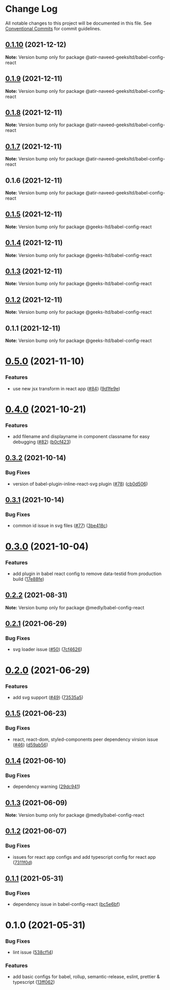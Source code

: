 # Change Log

All notable changes to this project will be documented in this file.
See [Conventional Commits](https://conventionalcommits.org) for commit guidelines.

## [0.1.10](https://github.com/atir-naveed-geeksltd/react-config/compare/@atir-naveed-geeksltd/babel-config-react@0.1.9...@atir-naveed-geeksltd/babel-config-react@0.1.10) (2021-12-12)

**Note:** Version bump only for package @atir-naveed-geeksltd/babel-config-react





## [0.1.9](https://github.com/atir-naveed-geeksltd/react-config/compare/@atir-naveed-geeksltd/babel-config-react@0.1.8...@atir-naveed-geeksltd/babel-config-react@0.1.9) (2021-12-11)

**Note:** Version bump only for package @atir-naveed-geeksltd/babel-config-react





## [0.1.8](https://github.com/atir-naveed-geeksltd/react-config/compare/@atir-naveed-geeksltd/babel-config-react@0.1.7...@atir-naveed-geeksltd/babel-config-react@0.1.8) (2021-12-11)

**Note:** Version bump only for package @atir-naveed-geeksltd/babel-config-react





## [0.1.7](https://github.com/atir-naveed-geeksltd/react-config/compare/@atir-naveed-geeksltd/babel-config-react@0.1.6...@atir-naveed-geeksltd/babel-config-react@0.1.7) (2021-12-11)

**Note:** Version bump only for package @atir-naveed-geeksltd/babel-config-react





## 0.1.6 (2021-12-11)

**Note:** Version bump only for package @atir-naveed-geeksltd/babel-config-react






## [0.1.5](https://github.com/atir-naveed-geeksltd/react-config/compare/@geeks-ltd/babel-config-react@0.1.4...@geeks-ltd/babel-config-react@0.1.5) (2021-12-11)

**Note:** Version bump only for package @geeks-ltd/babel-config-react





## [0.1.4](https://github.com/atir-naveed-geeksltd/react-config/compare/@geeks-ltd/babel-config-react@0.1.3...@geeks-ltd/babel-config-react@0.1.4) (2021-12-11)

**Note:** Version bump only for package @geeks-ltd/babel-config-react





## [0.1.3](https://github.com/atir-naveed-geeksltd/react-config/compare/@geeks-ltd/babel-config-react@0.1.2...@geeks-ltd/babel-config-react@0.1.3) (2021-12-11)

**Note:** Version bump only for package @geeks-ltd/babel-config-react





## [0.1.2](https://github.com/atir-naveed-geeksltd/react-config/compare/@geeks-ltd/babel-config-react@0.1.1...@geeks-ltd/babel-config-react@0.1.2) (2021-12-11)

**Note:** Version bump only for package @geeks-ltd/babel-config-react





## 0.1.1 (2021-12-11)

**Note:** Version bump only for package @geeks-ltd/babel-config-react






# [0.5.0](https://github.com/medly/configs/compare/@medly/babel-config-react@0.4.0...@medly/babel-config-react@0.5.0) (2021-11-10)


### Features

* use new jsx transform in react app ([#84](https://github.com/medly/configs/issues/84)) ([9d1fe9e](https://github.com/medly/configs/commit/9d1fe9ed081f20be214ae90a032673985dce5b69))





# [0.4.0](https://github.com/medly/configs/compare/@medly/babel-config-react@0.3.2...@medly/babel-config-react@0.4.0) (2021-10-21)


### Features

* add filename and displayname in component classname for easy debugging ([#82](https://github.com/medly/configs/issues/82)) ([b0cf423](https://github.com/medly/configs/commit/b0cf423c6155a8f2db4a74cf4e940424f16e62a7))





## [0.3.2](https://github.com/medly/configs/compare/@medly/babel-config-react@0.3.1...@medly/babel-config-react@0.3.2) (2021-10-14)


### Bug Fixes

* version of babel-plugin-inline-react-svg plugin ([#78](https://github.com/medly/configs/issues/78)) ([cb0d506](https://github.com/medly/configs/commit/cb0d50691ac4c74ddb1820d641343dba6950c0ba))





## [0.3.1](https://github.com/medly/configs/compare/@medly/babel-config-react@0.3.0...@medly/babel-config-react@0.3.1) (2021-10-14)


### Bug Fixes

* common id issue in svg files ([#77](https://github.com/medly/configs/issues/77)) ([3be418c](https://github.com/medly/configs/commit/3be418c5110318e088b38913e2b57a1409307406))





# [0.3.0](https://github.com/medly/configs/compare/@medly/babel-config-react@0.2.2...@medly/babel-config-react@0.3.0) (2021-10-04)


### Features

* add plugin in babel react config to remove data-testid from production build ([17e88fe](https://github.com/medly/configs/commit/17e88fe5caef049568b007b818105d4a4b278fa2))





## [0.2.2](https://github.com/medly/configs/compare/@medly/babel-config-react@0.2.1...@medly/babel-config-react@0.2.2) (2021-08-31)

**Note:** Version bump only for package @medly/babel-config-react





## [0.2.1](https://github.com/medly/configs/compare/@medly/babel-config-react@0.2.0...@medly/babel-config-react@0.2.1) (2021-06-29)


### Bug Fixes

* svg loader issue ([#50](https://github.com/medly/configs/issues/50)) ([7cf4626](https://github.com/medly/configs/commit/7cf4626773a521ba4d238c2a5ebc9dee6c5c0224))





# [0.2.0](https://github.com/medly/configs/compare/@medly/babel-config-react@0.1.5...@medly/babel-config-react@0.2.0) (2021-06-29)


### Features

* add svg support ([#49](https://github.com/medly/configs/issues/49)) ([73535a5](https://github.com/medly/configs/commit/73535a57bcbadf9da59be2dde76efab74d7f02db))





## [0.1.5](https://github.com/medly/configs/compare/@medly/babel-config-react@0.1.4...@medly/babel-config-react@0.1.5) (2021-06-23)


### Bug Fixes

* react, react-dom, styled-components peer dependency virsion issue ([#46](https://github.com/medly/configs/issues/46)) ([d59ab56](https://github.com/medly/configs/commit/d59ab563076c1a835046ac9221f96fa4241f0b34))





## [0.1.4](https://github.com/medly/configs/compare/@medly/babel-config-react@0.1.3...@medly/babel-config-react@0.1.4) (2021-06-10)


### Bug Fixes

* dependency warning ([29dc941](https://github.com/medly/configs/commit/29dc9416844032c6d3680fdbecaa3054af4f31f5))





## [0.1.3](https://github.com/medly/configs/compare/@medly/babel-config-react@0.1.2...@medly/babel-config-react@0.1.3) (2021-06-09)

**Note:** Version bump only for package @medly/babel-config-react





## [0.1.2](https://github.com/medly/configs/compare/@medly/babel-config-react@0.1.1...@medly/babel-config-react@0.1.2) (2021-06-07)


### Bug Fixes

* issues for react app configs and add typescript config for react app ([7311f0d](https://github.com/medly/configs/commit/7311f0d210dfd264757b97375e504cc6c097074b))





## [0.1.1](https://github.com/medly/configs/compare/@medly/babel-config-react@0.1.0...@medly/babel-config-react@0.1.1) (2021-05-31)


### Bug Fixes

* dependency issue in babel-config-react ([bc5e6bf](https://github.com/medly/configs/commit/bc5e6bf115183e7638b6468e5c6400819c2ecd28))





# 0.1.0 (2021-05-31)


### Bug Fixes

* lint issue ([538cf14](https://github.com/medly/configs/commit/538cf1405ec1c76de412ed3378809afdbc28c45e))


### Features

* add basic configs for babel, rollup, semantic-release, eslint, prettier & typescript ([13ff062](https://github.com/medly/configs/commit/13ff0623177c58378914d01031328d71504653af))
